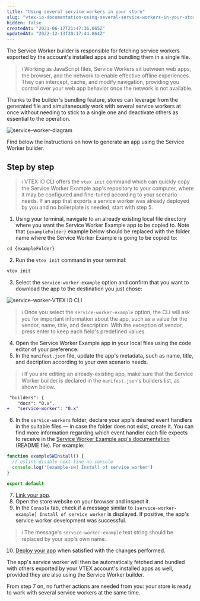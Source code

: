 ```yaml
---
title: "Using several service workers in your store"
slug: "vtex-io-documentation-using-several-service-workers-in-your-store"
hidden: false
createdAt: "2021-06-17T21:47:36.065Z"
updatedAt: "2022-12-13T20:17:44.864Z"
---
```


The Service Worker builder is responsible for fetching service workers exported by the account's installed apps and bundling them in a single file.

> ℹ️ Working as JavaScript files, Service Workers sit between web apps, the browser, and the network to enable effective offline experiences. They can intercept, cache, and modify navigation, providing you control over your web app behavior once the network is not available.

Thanks to the builder's bundling feature, stores can leverage from the generated file and simultaneously work with several service workers at once without needing to stick to a single one and deactivate others as essential to the operation.

![service-worker-diagram](https://cdn.jsdelivr.net/gh/vtexdocs/dev-portal-content@main/images/vtex-io-documentation-using-several-service-workers-in-your-store-0.png)

Find below the instructions on how to generate an app using the Service Worker builder.

## Step by step

> ℹ️ VTEX IO CLI offers the `vtex init` command which can quickly copy the Service Worker Example app's repository to your computer, where it may be configured and fine-tuned according to your scenario needs. If an app that exports a service worker was already deployed by you and no boilerplate is needed, start with step 5.

1. Using your terminal, navigate to an already existing local file directory where you want the Service Worker Example app to be copied to. Note that `{exampleFolder}` example below should be replaced with the folder name where the Service Worker Example is going to be copied to:

```sh
cd {exampleFolder}
```

2. Run the `vtex init` command in your terminal:

```sh
vtex init
```

3. Select the `service-worker-example` option and confirm that you want to download the app to the destination you just chose:

![service-worker-VTEX IO CLI](https://cdn.jsdelivr.net/gh/vtexdocs/dev-portal-content@main/images/vtex-io-documentation-using-several-service-workers-in-your-store-1.png)

> ℹ️ Once you select the `service-worker-example` option, the CLI will ask you for important information about the app, such as a value for the vendor, name, title, and description. With the exception of vendor, press enter to keep each field's predefined values.

4. Open the Service Worker Example app in your local files using the code editor of your preference.
5. In the `manifest.json` file, update the app's metadata, such as name, title, and decription according to your own scenario needs.

> ℹ️ If you are editing an already-existing app, make sure that the Service Worker builder is declared in the `manifest.json`'s builders list, as shown below.

```diff
 "builders": {
    "docs": "0.x",
+   "service-worker": "0.x"
```

6. In the `service-workers` folder, declare your app's desired event handlers in the suitable files —  in case the folder does not exist, create it. You can find more information regarding which event handler each file expects to receive in the [Service Worker Example app's documentation](https://github.com/vtex-apps/service-worker-example/blob/main/docs/README.md) (README file). For example:

```ts
function exampleSWInstall() {
  // eslint-disable-next-line no-console
  console.log('[example-sw] Install of service worker')
}

export default 
```

7. [Link your app](https://developers.vtex.com/vtex-developer-docs/docs/vtex-io-documentation-linking-an-app).
8. Open the store website on your browser and inspect it.
9. In the `Console` tab, check if a message similar to `[service-worker-example] Install of service worker` is displayed. If positive, the app's service worker development was successful.

> ℹ️ The message's `service-worker-example` text string should be replaced by your app's own name.

10. [Deploy your app](https://developers.vtex.com/vtex-developer-docs/docs/vtex-io-documentation-10-making-your-app-publicly-available#validating-the-deploy) when satisfied with the changes performed.

The app's service worker will then be automatically fetched and bundled with others exported by your VTEX account's installed apps as well, provided they are also using the Service Worker builder.

From step 7 on, no further actions are needed from you: your store is ready to work with several service workers at the same time.
